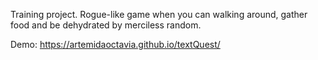 Training project. Rogue-like game when you can walking around, gather food and be dehydrated by merciless random.

Demo: https://artemidaoctavia.github.io/textQuest/

